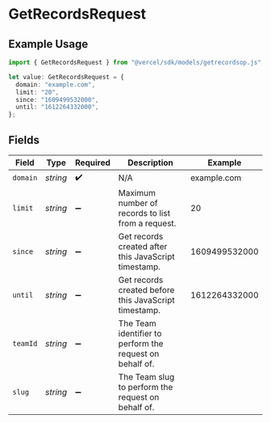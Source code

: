 # GetRecordsRequest

## Example Usage

```typescript
import { GetRecordsRequest } from "@vercel/sdk/models/getrecordsop.js";

let value: GetRecordsRequest = {
  domain: "example.com",
  limit: "20",
  since: "1609499532000",
  until: "1612264332000",
};
```

## Fields

| Field                                                    | Type                                                     | Required                                                 | Description                                              | Example                                                  |
| -------------------------------------------------------- | -------------------------------------------------------- | -------------------------------------------------------- | -------------------------------------------------------- | -------------------------------------------------------- |
| `domain`                                                 | *string*                                                 | :heavy_check_mark:                                       | N/A                                                      | example.com                                              |
| `limit`                                                  | *string*                                                 | :heavy_minus_sign:                                       | Maximum number of records to list from a request.        | 20                                                       |
| `since`                                                  | *string*                                                 | :heavy_minus_sign:                                       | Get records created after this JavaScript timestamp.     | 1609499532000                                            |
| `until`                                                  | *string*                                                 | :heavy_minus_sign:                                       | Get records created before this JavaScript timestamp.    | 1612264332000                                            |
| `teamId`                                                 | *string*                                                 | :heavy_minus_sign:                                       | The Team identifier to perform the request on behalf of. |                                                          |
| `slug`                                                   | *string*                                                 | :heavy_minus_sign:                                       | The Team slug to perform the request on behalf of.       |                                                          |